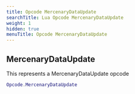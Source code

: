 ```yaml
---
title: Opcode MercenaryDataUpdate
searchTitle: Lua Opcode MercenaryDataUpdate
weight: 1
hidden: true
menuTitle: Opcode MercenaryDataUpdate
---
```

## MercenaryDataUpdate

This represents a MercenaryDataUpdate opcode
```lua
Opcode.MercenaryDataUpdate
```